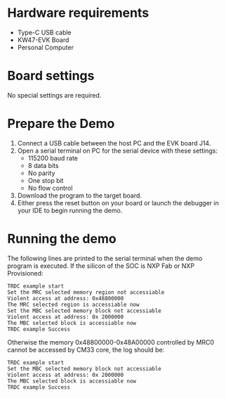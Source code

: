 Hardware requirements
=====================
- Type-C USB cable
- KW47-EVK Board
- Personal Computer

Board settings
==============
No special settings are required.

Prepare the Demo
================
1. Connect a USB cable between the host PC and the EVK board J14.
2. Open a serial terminal on PC for the serial device with these settings:
    - 115200 baud rate
    - 8 data bits
    - No parity
    - One stop bit
    - No flow control
3. Download the program to the target board.
4. Either press the reset button on your board or launch the debugger in your IDE to begin running
   the demo.

Running the demo
================
The following lines are printed to the serial terminal when the demo program is executed.
If the silicon of the SOC is NXP Fab or NXP Provisioned:
~~~~~~~~~~~~~~~~~~~~~~~~~~~~~~~~~~~~~~~~
TRDC example start
Set the MRC selected memory region not accessiable
Violent access at address: 0x48800000
The MRC selected region is accessiable now
Set the MBC selected memory block not accessiable
Violent access at address: 0x 2000000
The MBC selected block is accessiable now
TRDC example Success
~~~~~~~~~~~~~~~~~~~~~~~~~~~~~~~~~~~~~~~~
Otherwise the memory 0x48800000-0x48A00000 controlled by MRC0 cannot be accessed by CM33 core, the log should be:
~~~~~~~~~~~~~~~~~~~~~~~~~~~~~~~~~~~~~~~~
TRDC example start
Set the MBC selected memory block not accessiable
Violent access at address: 0x 2000000
The MBC selected block is accessiable now
TRDC example Success
~~~~~~~~~~~~~~~~~~~~~~~~~~~~~~~~~~~~~~~~
